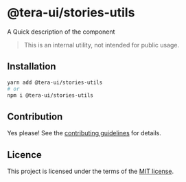 # @tera-ui/stories-utils

A Quick description of the component

> This is an internal utility, not intended for public usage.

## Installation

```sh
yarn add @tera-ui/stories-utils
# or
npm i @tera-ui/stories-utils
```

## Contribution

Yes please! See the
[contributing guidelines](https://github.com/hieumau12/tera-ui/blob/master/CONTRIBUTING.md)
for details.

## Licence

This project is licensed under the terms of the
[MIT license](https://github.com/hieumau12/tera-ui/blob/master/LICENSE).
